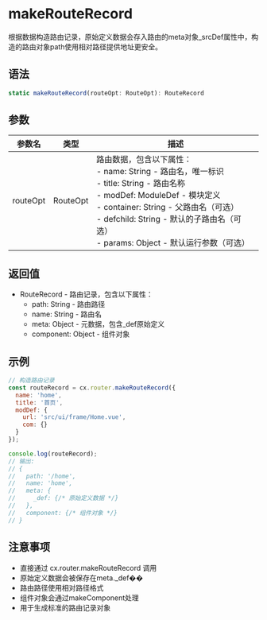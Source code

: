 # makeRouteRecord

根据数据构造路由记录，原始定义数据会存入路由的meta对象_srcDef属性中，构造的路由对象path使用相对路径提供地址更安全。

## 语法

```javascript
static makeRouteRecord(routeOpt: RouteOpt): RouteRecord
```

## 参数

| 参数名 | 类型 | 描述 |
|--------|------|------|
| routeOpt | RouteOpt | 路由数据，包含以下属性：<br>- name: String - 路由名，唯一标识<br>- title: String - 路由名称<br>- modDef: ModuleDef - 模块定义<br>- container: String - 父路由名（可选）<br>- defchild: String - 默认的子路由名（可选）<br>- params: Object - 默认运行参数（可选） |

## 返回值

- RouteRecord - 路由记录，包含以下属性：
  - path: String - 路由路径
  - name: String - 路由名
  - meta: Object - 元数据，包含_def原始定义
  - component: Object - 组件对象

## 示例

```javascript
// 构造路由记录
const routeRecord = cx.router.makeRouteRecord({
  name: 'home',
  title: '首页',
  modDef: {
    url: 'src/ui/frame/Home.vue',
    com: {}
  }
});

console.log(routeRecord);
// 输出:
// {
//   path: '/home',
//   name: 'home',
//   meta: {
//     _def: {/* 原始定义数据 */}
//   },
//   component: {/* 组件对象 */}
// }
```

## 注意事项

- 直接通过 cx.router.makeRouteRecord 调用
- 原始定义数据会被保存在meta._def��
- 路由路径使用相对路径格式
- 组件对象会通过makeComponent处理
- 用于生成标准的路由记录对象 